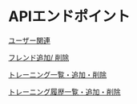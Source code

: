 # APIエンドポイント

[ユーザー関連](./docs/api_user.md)

[フレンド追加/ 削除](./docs/api_friend.md)

[トレーニング一覧・追加・削除](./docs/apiTraining.md)

[トレーニング履歴一覧・追加・削除](./docs/apiTrainingHistory.md)